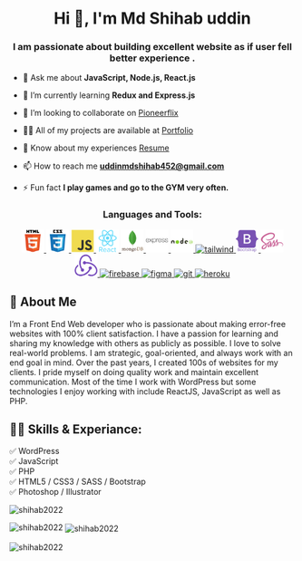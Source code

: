 <h1 align="center">Hi 👋, I'm Md Shihab uddin</h1>
<h3 align="center"> I am passionate about building excellent website as if user fell better experience .</h3>

- 💬 Ask me about **JavaScript, Node.js, React.js**

- 🌱 I’m currently learning **Redux and Express.js**

- 👯 I’m looking to collaborate on [Pioneerflix](https://pioneerflix.firebaseapp.com/)

- 👨‍💻 All of my projects are available at [Portfolio](https://shihab-uddin-48ccf.web.app/)

- 📄 Know about my experiences [Resume](https://drive.google.com/file/d/1AVhEON4sZzX5oolg1_bFzqEQ80Ew5S8D/view?usp=sharing)
 
- 📫 How to reach me **uddinmdshihab452@gmail.com**

- ⚡ Fun fact **I play games and go to the GYM very often.**

<!-- <h3 align="center">Connect with me:</h3>
<p align="center">
<a href="https://linkedin.com/in/https://www.linkedin.com/in/shihab-uddin-4b6369241/" target="blank"><img align="center" src="https://raw.githubusercontent.com/rahuldkjain/github-profile-readme-generator/master/src/images/icons/Social/linked-in-alt.svg" alt="https://www.linkedin.com/in/shihab-uddin-4b6369241/" height="30" width="40" /></a>
<a href="https://fb.com/https://www.facebook.com/mdshihab.uddin.92372446" target="blank"><img align="center" src="https://raw.githubusercontent.com/rahuldkjain/github-profile-readme-generator/master/src/images/icons/Social/facebook.svg" alt="https://www.facebook.com/mdshihab.uddin.92372446" height="30" width="40" /></a>
<a href="https://discord.gg/#7608" target="blank"><img align="center" src="https://raw.githubusercontent.com/rahuldkjain/github-profile-readme-generator/master/src/images/icons/Social/discord.svg" alt="#7608" height="30" width="40" /></a>
</p> -->

<h3 align="center">Languages and Tools:</h3>
<p align="center">
  <a href="https://www.w3.org/html/" target="_blank" rel="noreferrer">
  <img src="https://raw.githubusercontent.com/devicons/devicon/master/icons/html5/html5-original-wordmark.svg" alt="html5" width="40" height="40"/>
 </a> 
  <a href="https://www.w3schools.com/css/" target="_blank" rel="noreferrer"> 
  <img src="https://raw.githubusercontent.com/devicons/devicon/master/icons/css3/css3-original-wordmark.svg" alt="css3" width="40" height="40"/>
  </a>
  <a href="https://developer.mozilla.org/en-US/docs/Web/JavaScript" target="_blank" rel="noreferrer">
  <img src="https://raw.githubusercontent.com/devicons/devicon/master/icons/javascript/javascript-original.svg" alt="javascript" width="40" height="40"/>
  </a>
 <a href="https://reactjs.org/" target="_blank" rel="noreferrer">
 <img src="https://raw.githubusercontent.com/devicons/devicon/master/icons/react/react-original-wordmark.svg" alt="react" width="40" height="40"/> </a> 
 <a href="https://www.mongodb.com/" target="_blank" rel="noreferrer">
 <img src="https://raw.githubusercontent.com/devicons/devicon/master/icons/mongodb/mongodb-original-wordmark.svg" alt="mongodb" width="40" height="40"/> </a>
  <a href="https://expressjs.com" target="_blank" rel="noreferrer"> 
  <img src="https://raw.githubusercontent.com/devicons/devicon/master/icons/express/express-original-wordmark.svg" alt="express" width="40" height="40"/>
</a>
 <a href="https://nodejs.org" target="_blank" rel="noreferrer"> 
 <img src="https://raw.githubusercontent.com/devicons/devicon/master/icons/nodejs/nodejs-original-wordmark.svg" alt="nodejs" width="40" height="40"/> </a> 
  <a href="https://tailwindcss.com/" target="_blank" rel="noreferrer">
 <img src="https://www.vectorlogo.zone/logos/tailwindcss/tailwindcss-icon.svg" alt="tailwind" width="40" height="40"/> </a>
<a href="https://getbootstrap.com" target="_blank" rel="noreferrer">
 <img src="https://raw.githubusercontent.com/devicons/devicon/master/icons/bootstrap/bootstrap-plain-wordmark.svg" alt="bootstrap" width="40" height="40"/> 
 </a>
 <a href="https://sass-lang.com" target="_blank" rel="noreferrer"> 
 <img src="https://raw.githubusercontent.com/devicons/devicon/master/icons/sass/sass-original.svg" alt="sass" width="40" height="40"/> </a>
  <a href="https://redux.js.org" target="_blank" rel="noreferrer">
 <img src="https://raw.githubusercontent.com/devicons/devicon/master/icons/redux/redux-original.svg" alt="redux" width="40" height="40"/> </a>

 <a href="https://firebase.google.com/" target="_blank" rel="noreferrer"> 
 <img src="https://www.vectorlogo.zone/logos/firebase/firebase-icon.svg" alt="firebase" width="40" height="40"/> </a> 
 
 <a href="https://www.figma.com/" target="_blank" rel="noreferrer"> 
 <img src="https://www.vectorlogo.zone/logos/figma/figma-icon.svg" alt="figma" width="40" height="40"/> </a>
 <a href="https://git-scm.com/" target="_blank" rel="noreferrer">
 <img src="https://www.vectorlogo.zone/logos/git-scm/git-scm-icon.svg" alt="git" width="40" height="40"/> </a> 
 <a href="https://heroku.com" target="_blank" rel="noreferrer"> 
 <img src="https://www.vectorlogo.zone/logos/heroku/heroku-icon.svg" alt="heroku" width="40" height="40"/> </a> 
<!--  <a href="https://nextjs.org/" target="_blank" rel="noreferrer"> 
 <img src="https://cdn.worldvectorlogo.com/logos/nextjs-2.svg" alt="nextjs" width="40" height="40"/> </a>  --> 
 </p>
 
 ## 🚀 About Me
I’m a Front End Web developer who is passionate about making error-free websites with 100% client satisfaction. I have a passion for learning and sharing my knowledge with others as publicly as possible. I love to solve real-world problems. I am strategic, goal-oriented, and always work with an end goal in mind. Over the past years, I created 100s of websites for my clients. I pride myself on doing quality work and maintain excellent communication. Most of the time I work with WordPress but some technologies I enjoy working with include ReactJS, JavaScript as well as PHP. 

## 👨‍💻 Skills & Experiance: 
✅ WordPress <br> 
✅ JavaScript <br>
✅ PHP <br>
✅ HTML5 / CSS3 / SASS / Bootstrap <br>
✅ Photoshop / Illustrator <br>
 
 
 
 
 
 
 
 
 

<p align="left"> <img src="https://komarev.com/ghpvc/?username=shihab2022&label=Profile%20views&color=0e75b6&style=flat" alt="shihab2022" /> </p>

<p><img align="left" src="https://github-readme-stats.vercel.app/api/top-langs?username=shihab2022&show_icons=true&locale=en&layout=compact" alt="shihab2022" /></p>

<p>&nbsp;<img align="center" src="https://github-readme-stats.vercel.app/api?username=shihab2022&show_icons=true&locale=en" alt="shihab2022" /></p>

<p><img align="center" src="https://github-readme-streak-stats.herokuapp.com/?user=shihab2022&" alt="shihab2022" /></p>

